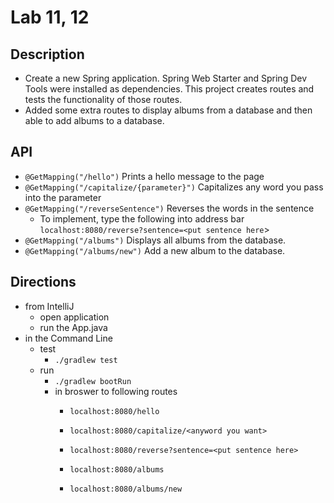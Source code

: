 # Lab 11, 12

## Description
- Create a new Spring application. Spring Web Starter and Spring Dev Tools were installed as dependencies. 
This project creates routes and tests the functionality of those routes. 
- Added some extra routes to display albums from a database and then able to add albums to a database.

## API
- ```@GetMapping("/hello")```
Prints a hello message to the page
- ```@GetMapping("/capitalize/{parameter}")```
Capitalizes any word you pass into the parameter
- ```@GetMapping("/reverseSentence")```
Reverses the words in the sentence
  - To implement, type the following into address bar ```localhost:8080/reverse?sentence=<put sentence here```>
- ```@GetMapping("/albums")```
Displays all albums from the database.
- ```@GetMapping("/albums/new")```
Add a new album to the database.
  
## Directions
- from IntelliJ
  - open application
  - run the App.java
- in the Command Line
  - test
    - ```./gradlew test```
  - run
    - ```./gradlew bootRun```
    - in broswer to following routes
      - ```localhost:8080/hello```
      - ```localhost:8080/capitalize/<anyword you want>```
      - ```localhost:8080/reverse?sentence=<put sentence here>```
    
      - ```localhost:8080/albums```
      - ```localhost:8080/albums/new```
  
  